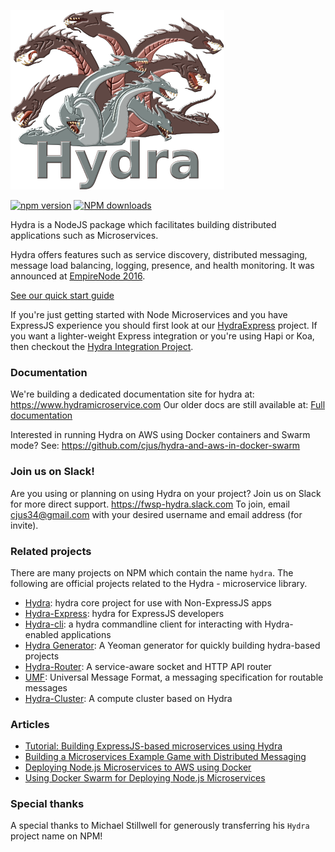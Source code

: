 ![](hydra.png)

[![npm version](https://badge.fury.io/js/hydra.svg)](https://badge.fury.io/js/hydra) <span class="badge-npmdownloads"><a href="https://npmjs.org/package/hydra" title="View this project on NPM"><img src="https://img.shields.io/npm/dm/hydra.svg" alt="NPM downloads" /></a></span>

Hydra is a NodeJS package which facilitates building distributed applications such as Microservices.

Hydra offers features such as service discovery, distributed messaging, message load balancing, logging, presence, and health monitoring. It was announced at [EmpireNode 2016](http://empirenode.org/).

[See our quick start guide](https://www.hydramicroservice.com/docs/quick-start/)

If you're just getting started with Node Microservices and you have ExpressJS experience you should first look at our [HydraExpress](https://github.com/flywheelsports/hydra-express) project. If you want a lighter-weight Express integration or you're using Hapi or Koa, then checkout the [Hydra Integration Project](https://www.npmjs.com/package/hydra-integration).

### Documentation

We're building a dedicated documentation site for hydra at: https://www.hydramicroservice.com
Our older docs are still available at: [Full documentation](documentation.md)

Interested in running Hydra on AWS using Docker containers and Swarm mode? See: https://github.com/cjus/hydra-and-aws-in-docker-swarm

### Join us on Slack!

Are you using or planning on using Hydra on your project? Join us on Slack for more direct support. https://fwsp-hydra.slack.com To join, email cjus34@gmail.com with your desired username and email address (for invite).

### Related projects

There are many projects on NPM which contain the name `hydra`. The following are official projects related to the Hydra - microservice library.

* [Hydra](https://github.com/flywheelsports/hydra): hydra core project for use with Non-ExpressJS apps
* [Hydra-Express](https://github.com/flywheelsports/hydra-express): hydra for ExpressJS developers
* [Hydra-cli](https://github.com/flywheelsports/hydra-cli): a hydra commandline client for interacting with Hydra-enabled applications
* [Hydra Generator](https://github.com/flywheelsports/generator-fwsp-hydra): A Yeoman generator for quickly building hydra-based projects
* [Hydra-Router](https://github.com/flywheelsports/hydra-router): A service-aware socket and HTTP API router
* [UMF](https://github.com/cjus/umf): Universal Message Format, a messaging specification for routable messages
* [Hydra-Cluster](https://github.com/cjus/hydra-cluster): A compute cluster based on Hydra

### Articles

* [Tutorial: Building ExpressJS-based microservices using Hydra](https://community.risingstack.com/tutorial-building-expressjs-based-microservices-using-hydra/)
* [Building a Microservices Example Game with Distributed Messaging](https://community.risingstack.com/building-a-microservices-example-game-with-distributed-messaging/)
* [Deploying Node.js Microservices to AWS using Docker](https://community.risingstack.com/deploying-node-js-microservices-to-aws-using-docker/)
* [Using Docker Swarm for Deploying Node.js Microservices](https://community.risingstack.com/using-docker-swarm-for-deploying-nodejs-microservices/)

### Special thanks

A special thanks to Michael Stillwell for generously transferring his `Hydra` project name on NPM!
